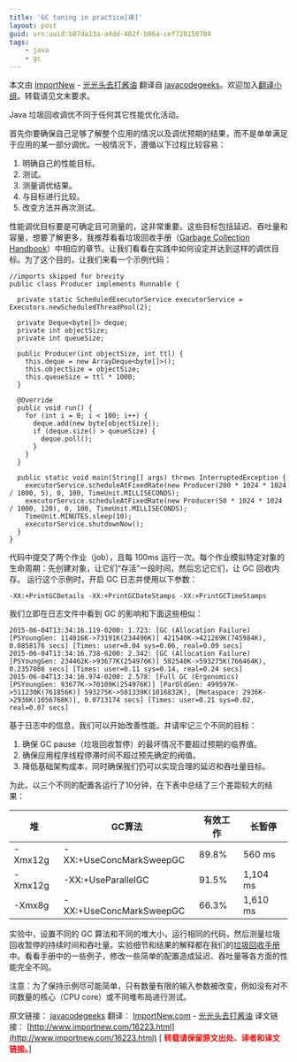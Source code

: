 ```yaml
---
title: 'GC tuning in practice[译]'
layout: post
guid: urn:uuid:b87da13a-a4dd-402f-b06a-cef720150704
tags:
    - java
    - gc
---
```



本文由 [ImportNew](http://www.importnew.com) - [光光头去打酱油](http://www.importnew.com/author/zhongjianno1) 翻译自 [javacodegeeks](http://www.javacodegeeks.com/2015/06/gc-tuning-in-practice.html)。欢迎加入[翻译小组](http://group.jobbole.com/category/feedback/trans-team/)。转载请见文末要求。

Java 垃圾回收调优不同于任何其它性能优化活动。

首先你要确保自己足够了解整个应用的情况以及调优预期的结果，而不是单单满足于应用的某一部分调优。一般情况下，遵循以下过程比较容易：

1.  明确自己的性能目标。
2.  测试。
3.  测量调优结果。
4.  与目标进行比较。
5.  改变方法并再次测试。

性能调优目标要是可确定且可测量的，这非常重要。这些目标包括延迟、吞吐量和容量，想要了解更多，我推荐看看垃圾回收手册（[Garbage Collection Handbook](https://plumbr.eu/handbook/gc-tuning#tuning-for-latency)）中相应的章节。让我们看看在实践中如何设定并达到这样的调优目标。为了这个目的，让我们来看一个示例代码：

```
//imports skipped for brevity
public class Producer implements Runnable {

  private static ScheduledExecutorService executorService = Executors.newScheduledThreadPool(2);

  private Deque<byte[]> deque;
  private int objectSize;
  private int queueSize;

  public Producer(int objectSize, int ttl) {
    this.deque = new ArrayDeque<byte[]>();
    this.objectSize = objectSize;
    this.queueSize = ttl * 1000;
  }

  @Override
  public void run() {
    for (int i = 0; i < 100; i++) {
      deque.add(new byte[objectSize]);
      if (deque.size() > queueSize) {
        deque.poll();
      }
    }
  }

  public static void main(String[] args) throws InterruptedException {
    executorService.scheduleAtFixedRate(new Producer(200 * 1024 * 1024 / 1000, 5), 0, 100, TimeUnit.MILLISECONDS);
    executorService.scheduleAtFixedRate(new Producer(50 * 1024 * 1024 / 1000, 120), 0, 100, TimeUnit.MILLISECONDS);
    TimeUnit.MINUTES.sleep(10);
    executorService.shutdownNow();
  }
}
```

代码中提交了两个作业（job），且每 100ms 运行一次。每个作业模拟特定对象的生命周期：先创建对象，让它们“存活”一段时间，然后忘记它们，让 GC 回收内存。 运行这个示例时，开启 GC 日志并使用以下参数：

    -XX:+PrintGCDetails -XX:+PrintGCDateStamps -XX:+PrintGCTimeStamps

我们立即在日志文件中看到 GC 的影响和下面这些相似：


    2015-06-04T13:34:16.119-0200: 1.723: [GC (Allocation Failure) [PSYoungGen: 114016K->73191K(234496K)] 421540K->421269K(745984K), 0.0858176 secs] [Times: user=0.04 sys=0.06, real=0.09 secs] 
    2015-06-04T13:34:16.738-0200: 2.342: [GC (Allocation Failure) [PSYoungGen: 234462K->93677K(254976K)] 582540K->593275K(766464K), 0.2357086 secs] [Times: user=0.11 sys=0.14, real=0.24 secs] 
    2015-06-04T13:34:16.974-0200: 2.578: [Full GC (Ergonomics) [PSYoungGen: 93677K->70109K(254976K)] [ParOldGen: 499597K->511230K(761856K)] 593275K->581339K(1016832K), [Metaspace: 2936K->2936K(1056768K)], 0.0713174 secs] [Times: user=0.21 sys=0.02, real=0.07 secs]


基于日志中的信息，我们可以开始改善性能。并请牢记三个不同的目标：

1.  确保 GC pause（垃圾回收暂停）的最坏情况不要超过预期的临界值。
2.  确保应用程序线程停滞时间不超过预先确定的阀值。
3.  降低基础架构成本，同时确保我们仍可以实现合理的延迟和吞吐量目标。

为此，以三个不同的配置各运行了10分钟，在下表中总结了三个差距较大的结果：

| 堆 | GC算法 | 有效工作 | 长暂停 |
| --- | --- | --- | --- |
| -Xmx12g | -XX:+UseConcMarkSweepGC | 89.8% | 560 ms |
| -Xmx12g | -XX:+UseParallelGC | 91.5% | 1,104 ms |
| -Xmx8g | -XX:+UseConcMarkSweepGC | 66.3% | 1,610 ms |

实验中，设置不同的 GC 算法和不同的堆大小，运行相同的代码，然后测量垃圾回收暂停的持续时间和吞吐量。实验细节和结果的解释都在我们的[垃圾回收手册](https://plumbr.eu/handbook/gc-tuning#tuning-for-latency)中。看看手册中的一些例子，修改一些简单的配置造成延迟、吞吐量等各方面的性能完全不同。

注意：为了保持示例尽可能简单，只有数量有限的输入参数被改变，例如没有对不同数量的核心（CPU core）或不同堆布局进行测试。

原文链接： [javacodegeeks](http://www.javacodegeeks.com/2015/06/gc-tuning-in-practice.html) 翻译： [ImportNew.com](http://www.importnew.com) - [光光头去打酱油](http://www.importnew.com/author/zhongjianno1)
译文链接： [http://www.importnew.com/16223.html](http://www.importnew.com/16223.html)
[ <span style="color:#ff0000">**转载请保留原文出处、译者和译文链接。**</span>]